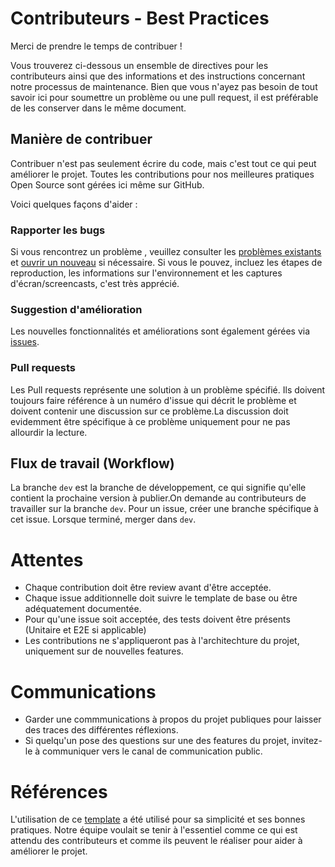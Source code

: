 # Contributeurs - Best Practices

Merci de prendre le temps de contribuer !

Vous trouverez ci-dessous un ensemble de directives pour les contributeurs ainsi que des informations et des instructions concernant notre processus de maintenance. Bien que vous n'ayez pas besoin de tout savoir ici pour soumettre un problème ou une pull request, il est préférable de les conserver dans le même document.



## Manière de contribuer
Contribuer n'est pas seulement écrire du code, mais c'est tout ce qui peut améliorer le projet.
Toutes les contributions pour nos meilleures pratiques Open Source sont gérées ici même sur GitHub. 

Voici quelques façons d'aider :

### Rapporter les  bugs

Si vous rencontrez un problème , veuillez consulter les [problèmes existants](https://github.com/GLO2003-H22-eq24/Floppa/issues) et [ouvrir un nouveau](https://github.com/GLO2003-H22-eq24/Floppa/issues/new) 
si nécessaire. Si vous le pouvez, incluez les étapes de reproduction, les informations sur l'environnement et les captures d'écran/screencasts, c'est très apprécié.
### Suggestion d'amélioration

Les nouvelles fonctionnalités et améliorations sont également gérées via [issues](https://github.com/GLO2003-H22-eq24/Floppa/issues).
### Pull requests

Les Pull requests représente une solution à un problème spécifié. Ils doivent toujours faire référence à un numéro d'issue qui décrit le problème et doivent contenir une discussion sur ce problème.La discussion doit evidemment être spécifique à ce problème uniquement pour ne pas allourdir la lecture.


## Flux de travail (Workflow)
La branche `dev` est la branche de développement, ce qui signifie qu'elle contient la prochaine version à publier.On demande au contributeurs de travailler sur la branche `dev`. Pour un issue, créer une branche spécifique à cet issue. Lorsque terminé, merger dans `dev`.


# Attentes

* Chaque contribution doit être review avant d'être acceptée.
* Chaque issue additionnelle doit suivre le template de base ou être adéquatement documentée.
* Pour qu'une issue soit acceptée, des tests doivent être présents (Unitaire et E2E si applicable)
* Les contributions ne s'appliqueront pas à l'architechture du projet, uniquement sur de nouvelles features.


# Communications
* Garder une commmunications à propos du projet publiques pour laisser des traces des différentes réflexions.
* Si quelqu'un pose des questions sur une des features du projet, invitez-le à communiquer vers le canal de communication public.

# Références
L'utilisation de ce 
[template](https://github.com/10up/Open-Source-Best-Practices/blob/gh-pages/CONTRIBUTING.md)
 a été utilisé pour sa simplicité et ses bonnes pratiques. Notre équipe voulait se tenir à l'essentiel comme ce qui est attendu des contributeurs et
comme ils peuvent le réaliser pour aider à améliorer le projet.
